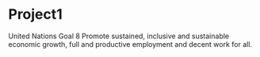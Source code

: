 # Project1
United Nations 
Goal 8
Promote sustained, inclusive and sustainable economic growth, full and productive employment and decent work for all.
